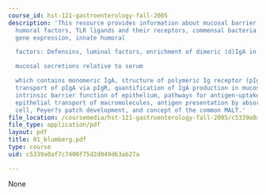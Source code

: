 ```yaml
---
course_id: hst-121-gastroenterology-fall-2005
description: 'This resource provides information about mucosal barrier function, innate
  humoral factors, TLR ligands and their receptors, commensal bacteria regulate mucosal
  gene expression, innate humoral

  factors: Defensins, luminal factors, enrichment of dimeric (d)IgA in

  mucosal secretions relative to serum

  which contains monomeric IgA, structure of polymeric Ig receptor (pIgR), intracellular
  transport of pIgA via pIgR, quantification of IgA production in mucosal secretions,
  intrinsic barrier function of epithelium, pathways for antigen-uptake from the lumen,
  epithelial transport of macromolecules, antigen presentation by absorptive epithelial
  cell, Peyer?s patch development, and concept of the common MALT.'
file_location: /coursemedia/hst-121-gastroenterology-fall-2005/c5339a0af7c7400f75d2d049d63ab27a_01_blumberg.pdf
file_type: application/pdf
layout: pdf
title: 01_blumberg.pdf
type: course
uid: c5339a0af7c7400f75d2d049d63ab27a

---
```

None